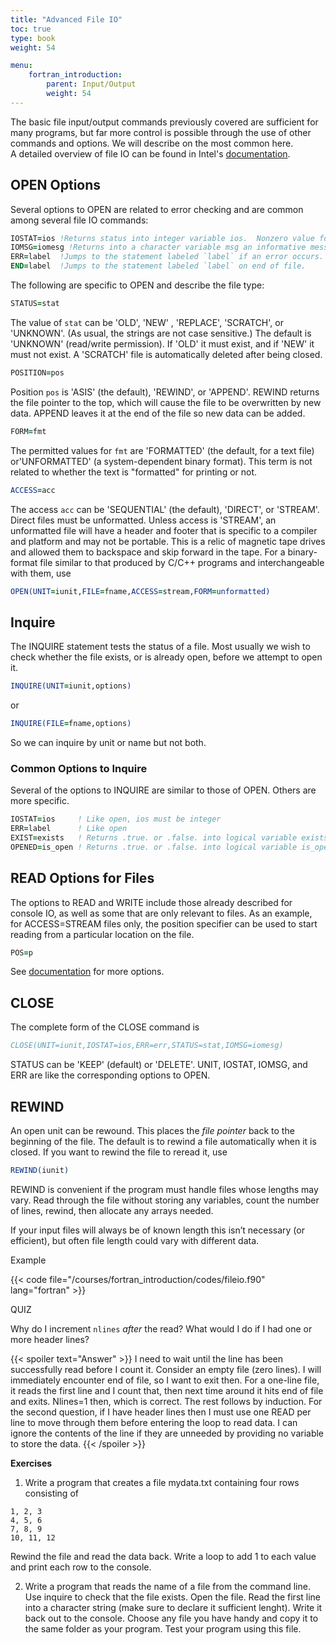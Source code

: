 ```yaml
---
title: "Advanced File IO"
toc: true
type: book
weight: 54

menu:
    fortran_introduction:
        parent: Input/Output
        weight: 54
---
```

The basic file input/output commands previously covered are sufficient for many programs, but far more control is possible through the use of other commands and options.  We will describe on the most common here.  
A detailed overview of file IO can be found in Intel's [documentation](https://software.intel.com/content/www/us/en/develop/documentation/fortran-compiler-oneapi-dev-guide-and-reference/top/language-reference/file-operation-i-o-statements.html).

## OPEN Options

Several options to OPEN are related to error checking and are common among several file IO commands:
```fortran
IOSTAT=ios !Returns status into integer variable ios.  Nonzero value for failure.
IOMSG=iomesg !Returns into a character variable msg an informative message on error
ERR=label  !Jumps to the statement labeled `label` if an error occurs.
END=label  !Jumps to the statement labeled `label` on end of file.
```
The following are specific to OPEN and describe the file type:
```fortran
STATUS=stat
```
The value of `stat` can be 'OLD', 'NEW' , 'REPLACE', 'SCRATCH', or  'UNKNOWN'.  (As usual, the strings are not case sensitive.)  The default is 'UNKNOWN' (read/write permission).  If 'OLD' it must exist, and if 'NEW' it must not exist.  A 'SCRATCH' file is automatically deleted after being closed.
```fortran
POSITION=pos
```
Position `pos` is 'ASIS' (the default), 'REWIND', or 'APPEND'.  REWIND returns the file pointer to the top, which will cause the file to be overwritten by new data.  APPEND leaves it at the end of the file so new data can be added.

```fortran
FORM=fmt
```
The permitted values for `fmt` are 'FORMATTED' (the default, for a text file) or'UNFORMATTED' (a system-dependent binary format). This term is not related to whether the text is "formatted" for printing or not.
```fortran
ACCESS=acc
```
The access `acc` can be 'SEQUENTIAL' (the default), 'DIRECT', or 'STREAM'. Direct files must be unformatted.
Unless access is 'STREAM', an unformatted file will have a header and footer that is specific to a compiler and platform and may not be portable.  This is a relic of magnetic tape drives and allowed them to backspace and skip forward in the tape.  For a binary-format file similar to that produced by C/C++ programs and interchangeable with them, use
```fortran
OPEN(UNIT=iunit,FILE=fname,ACCESS=stream,FORM=unformatted)
```

## Inquire

The INQUIRE statement tests the status of a file.  Most usually we wish to check whether the file exists, or is already open, before we attempt to open it.
```fortran
INQUIRE(UNIT=iunit,options)
```
or
```fortran
INQUIRE(FILE=fname,options)
```
So we can inquire by unit or name but not both.

### Common Options to Inquire

Several of the options to INQUIRE are similar to those of OPEN.  Others are more specific.

```fortran
IOSTAT=ios     ! Like open, ios must be integer
ERR=label      ! Like open
EXIST=exists   ! Returns .true. or .false. into logical variable exists
OPENED=is_open ! Returns .true. or .false. into logical variable is_open
```

## READ Options for Files

The options to READ and WRITE include those already described for console IO, as well as some that are only relevant to files.  As an example, for ACCESS=STREAM files only, the position specifier can be used to start reading from a particular location on the file.
```fortran
POS=p
```
See [documentation](https://software.intel.com/content/www/us/en/develop/documentation/fortran-compiler-oneapi-dev-guide-and-reference/top/language-reference/a-to-z-reference/q-to-r/read-statement.html#read-statement) for more options.

## CLOSE

The complete form of the CLOSE command is
```fortran
CLOSE(UNIT=iunit,IOSTAT=ios,ERR=err,STATUS=stat,IOMSG=iomesg)
```
STATUS can be 'KEEP' (default) or 'DELETE'.  UNIT, IOSTAT, IOMSG, and ERR are like the corresponding options to OPEN.

## REWIND

An open unit can be rewound.  This places the _file pointer_ back to the beginning of the file.
The default is to rewind a file automatically when it is closed.
If you want to rewind the file to reread it, use
```fortran
REWIND(iunit)
```
REWIND is convenient if the program must handle files whose lengths may vary.  Read through the file without storing any variables, count the number of lines, rewind, then allocate any arrays needed.

If your input files will always be of known length this isn’t necessary (or efficient), but often file length could vary with different data.

Example

{{< code file="/courses/fortran_introduction/codes/fileio.f90" lang="fortran" >}}

QUIZ

Why do I increment `nlines` _after_ the read?
What would I do if I had one or more header lines?

{{< spoiler text="Answer" >}}
I need to wait until the line has been successfully read before I count it. Consider an empty file (zero lines).  I will immediately encounter end of file, so I want to exit then.  For a one-line file, it reads the first line and I count that, then next time around it hits end of file and exits.  Nlines=1 then, which is correct.  The rest follows by induction.  For the second question, if I have header lines then I must use one READ per line to move through them before entering the loop to read data.  I can ignore the contents of the line if they are unneeded by providing no variable to store the data.
{{< /spoiler >}}

**Exercises**

1. Write a program that creates a file mydata.txt containing four rows consisting of
```
1, 2, 3
4, 5, 6
7, 8, 9
10, 11, 12
```
Rewind the file and read the data back.  Write a loop to add 1 to each value and print each row to the console.

2. Write a program that reads the name of a file from the command line.  Use inquire to check that the file exists.  Open the file.  Read the first line into a character string (make sure to declare it sufficient lenght).  Write it back out to the console.  Choose any file you have handy and copy it to the same folder as your program.  Test your program using this file. 
